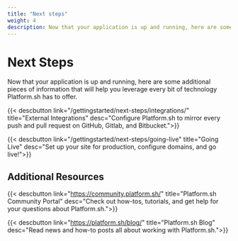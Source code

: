 ```yaml
---
title: "Next steps"
weight: 4
description: Now that your application is up and running, here are some additional pieces of information that will help you leverage every bit of technology Platform.sh has to offer.
---
```


# Next Steps

Now that your application is up and running, here are some additional pieces of information that will help you leverage every bit of technology Platform.sh has to offer.

{{< descbutton link="/gettingstarted/next-steps/integrations/" title="External Integrations" desc="Configure Platform.sh to mirror every push and pull request on GitHub, Gitlab, and Bitbucket.">}}

{{< descbutton link="/gettingstarted/next-steps/going-live" title="Going Live" desc="Set up your site for production, configure domains, and go live!">}}


## Additional Resources

{{< descbutton link="https://community.platform.sh/" title="Platform.sh Community Portal" desc="Check out how-tos, tutorials, and get help for your questions about Platform.sh.">}}

{{< descbutton link="https://platform.sh/blog/" title="Platform.sh Blog" desc="Read news and how-to posts all about working with Platform.sh.">}}
